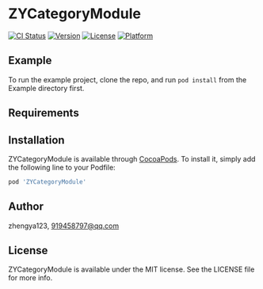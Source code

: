 # ZYCategoryModule

[![CI Status](https://img.shields.io/travis/zhengya123/ZYCategoryModule.svg?style=flat)](https://travis-ci.org/zhengya123/ZYCategoryModule)
[![Version](https://img.shields.io/cocoapods/v/ZYCategoryModule.svg?style=flat)](https://cocoapods.org/pods/ZYCategoryModule)
[![License](https://img.shields.io/cocoapods/l/ZYCategoryModule.svg?style=flat)](https://cocoapods.org/pods/ZYCategoryModule)
[![Platform](https://img.shields.io/cocoapods/p/ZYCategoryModule.svg?style=flat)](https://cocoapods.org/pods/ZYCategoryModule)

## Example

To run the example project, clone the repo, and run `pod install` from the Example directory first.

## Requirements

## Installation

ZYCategoryModule is available through [CocoaPods](https://cocoapods.org). To install
it, simply add the following line to your Podfile:

```ruby
pod 'ZYCategoryModule'
```

## Author

zhengya123, 919458797@qq.com

## License

ZYCategoryModule is available under the MIT license. See the LICENSE file for more info.
